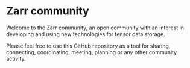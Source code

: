 # Zarr community

Welcome to the Zarr community, an open community with an interest in developing and using new technologies for tensor data storage.

Please feel free to use this GitHub repository as a tool for sharing, connecting, coordinating, meeting, planning or any other community activity. 
